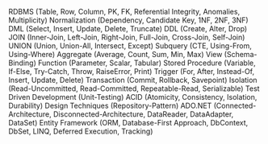 RDBMS (Table, Row, Column, PK, FK, Referential Integrity, Anomalies, Multiplicity)
Normalization (Dependency, Candidate Key, 1NF, 2NF, 3NF)
DML (Select, Insert, Update, Delete, Truncate)
DDL (Create, Alter, Drop)
JOIN (Inner-Join, Left-Join, Right-Join, Full-Join, Cross-Join, Self-Join)
UNION (Union, Union-All, Intersect, Except)
Subquery (CTE, Using-From, Using-Where)
Aggregate (Average, Count, Sum, Min, Max)
View (Schema-Binding)
Function (Parameter, Scalar, Tabular)
Stored Procedure (Variable, If-Else, Try-Catch, Throw, RaiseError, Print)
Trigger (For, After, Instead-Of, Insert, Update, Delete)
Transaction (Commit, Rollback, Savepoint)
Isolation (Read-Uncommitted, Read-Committed, Repeatable-Read, Serializable)
Test Driven Development (Unit-Testing)
ACID (Atomicity, Consistency, Isolation, Durability)
Design Techniques (Repository-Pattern)
ADO.NET (Connected-Architecture, Disconnected-Architecture, DataReader, DataAdapter, DataSet)
Entity Framework (ORM, Database-First Approach, DbContext, DbSet, LINQ, Deferred Execution, Tracking)